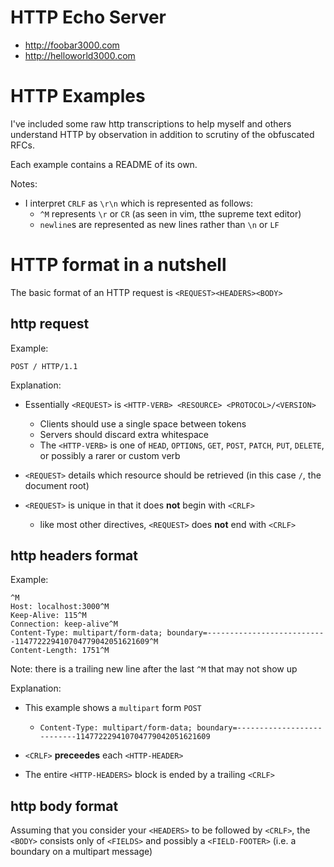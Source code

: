 HTTP Echo Server
===

  * <http://foobar3000.com>
  * <http://helloworld3000.com>

HTTP Examples
====

I've included some raw http transcriptions to help myself and others understand HTTP by observation in addition to scrutiny of the obfuscated RFCs.

Each example contains a README of its own.

Notes:

  * I interpret `CRLF` as `\r\n` which is represented as follows:
    * `^M` represents `\r` or `CR` (as seen in vim, tthe supreme text editor)
    * `newline`s are represented as new lines rather than `\n` or `LF`

HTTP format in a nutshell
====

The basic format of an HTTP request is `<REQUEST><HEADERS><BODY>`

http request
---

Example:

    POST / HTTP/1.1

Explanation:

  * Essentially `<REQUEST>` is `<HTTP-VERB> <RESOURCE> <PROTOCOL>/<VERSION>`
    * Clients should use a single space between tokens
    * Servers should discard extra whitespace
    * The `<HTTP-VERB>` is one of `HEAD`, `OPTIONS`, `GET`, `POST`, `PATCH`, `PUT`, `DELETE`, or possibly a rarer or custom verb

  * `<REQUEST>` details which resource should be retrieved (in this case `/`, the document root)

  * `<REQUEST>` is unique in that it does **not** begin with `<CRLF>`
    * like most other directives, `<REQUEST>` does **not** end with `<CRLF>` 

http headers format
----

Example:

    
    ^M
    Host: localhost:3000^M
    Keep-Alive: 115^M
    Connection: keep-alive^M
    Content-Type: multipart/form-data; boundary=---------------------------114772229410704779042051621609^M
    Content-Length: 1751^M
    

Note: there is a trailing new line after the last `^M` that may not show up

Explanation:

  * This example shows a `multipart` form `POST`
    * `Content-Type: multipart/form-data; boundary=---------------------------114772229410704779042051621609`

  * `<CRLF>` **preceedes** each `<HTTP-HEADER>`

  * The entire `<HTTP-HEADERS>` block is ended by a trailing `<CRLF>`

http body format
---

Assuming that you consider your `<HEADERS>` to be followed by `<CRLF>`, the `<BODY>` consists only of `<FIELDS>` and possibly a `<FIELD-FOOTER>` (i.e. a boundary on a multipart message)
